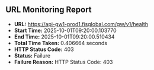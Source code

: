 ## URL Monitoring Report

- **URL:** https://api-gw1-prod1.fisglobal.com/gw/v1/health
- **Start Time:** 2025-10-01T09:20:00.103770
- **End Time:** 2025-10-01T09:20:00.510434
- **Total Time Taken:** 0.406664 seconds
- **HTTP Status Code:** 403
- **Status:** Failure
- **Failure Reason:** HTTP Status Code: 403
